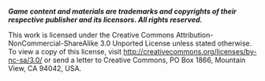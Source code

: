 *****Game content and materials are trademarks and copyrights of their respective publisher and its licensors. All rights reserved.*****

This work is licensed under the Creative Commons Attribution-NonCommercial-ShareAlike 3.0 Unported License unless stated otherwise.   
To view a copy of this license, visit http://creativecommons.org/licenses/by-nc-sa/3.0/ or send a letter to Creative Commons, PO Box 1866, Mountain View, CA 94042, USA.